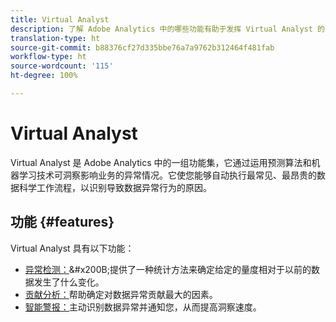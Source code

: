 ```yaml
---
title: Virtual Analyst
description: 了解 Adobe Analytics 中的哪些功能有助于发挥 Virtual Analyst 的作用。
translation-type: ht
source-git-commit: b88376cf27d335bbe76a7a9762b312464f481fab
workflow-type: ht
source-wordcount: '115'
ht-degree: 100%

---
```



# Virtual Analyst

Virtual Analyst 是 Adobe Analytics 中的一组功能集，它通过运用预测算法和机器学习技术可洞察影响业务的异常情况。它使您能够自动执行最常见、最昂贵的数据科学工作流程，以识别导致数据异常行为的原因。

## 功能 {#features}

Virtual Analyst 具有以下功能：

* [异常检测：](c-anomaly-detection/anomaly-detection.md)&amp;#x200B;提供了一种统计方法来确定给定的量度相对于以前的数据发生了什么变化。
* [贡献分析：](contribution-analysis/run-contribution-analysis.md)帮助确定对数据异常贡献最大的因素。
* [智能警报：](../c-intelligent-alerts/intellligent-alerts.md)主动识别数据异常并通知您，从而提高洞察速度。
